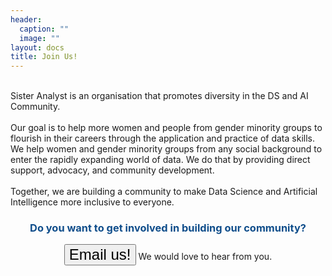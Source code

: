 ```yaml
---
header:
  caption: ""
  image: ""
layout: docs
title: Join Us!
---
```

<br>
Sister Analyst is an organisation that promotes diversity in the DS and AI Community.</br>
<br>
Our goal is to help more women and people from gender minority groups to flourish in their careers through the application and practice of data skills. We help women and gender minority groups from any social background to enter the rapidly expanding world of data. We do that by providing direct support, advocacy, and community development.</br>
<br>
Together, we are building a community to make Data Science and Artificial Intelligence more inclusive to everyone.
<br>
<center><h3><span style="color: #104E8B"><p>Do you want to get involved in building our community?</span></h2></p>
<a href="mailto:sisteranalyst.org@gmail.com"><button style="font-size:24px">Email us! <i class="fa fa-envelope"></i></button></a> We would love to hear from you. </center>

